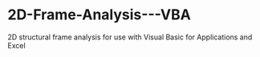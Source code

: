 # 2D-Frame-Analysis---VBA
2D structural frame analysis for use with Visual Basic for Applications and Excel
